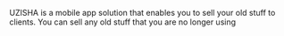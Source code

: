 UZISHA  is a mobile app solution that enables you to sell your old stuff to clients.
You can sell any old stuff that you are no longer using
